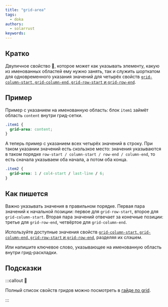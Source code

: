 ```yaml
---
title: "grid-area"
tags:
  - doka
authors:
  - solarrust
keywords:
---
```


## Кратко

Двуличное свойство 🧐, которое может как указывать элементу, какую из именованных областей ему нужно занять, так и служить шорткатом для одновременного указания значений для четырёх свойств [`grid-column-start`, `grid-column-end`, `grid-row-start` и `grid-row-end`](/css/grid-start-end).

## Пример

Пример с указанием на именованную область: блок `item1` займёт область `content` внутри грид-сетки.

```css
.item1 {
  grid-area: content;
}
```

А теперь пример с указанием всех четырёх значений в строку. При таком указании значений есть скользкое место: значения указываются в таком порядке `row-start / column-start / row-end / column-end`, то есть сначала указываем оба начала, а потом оба конца.

```css
.item2 {
  grid-area: 1 / col4-start / last-line / 6;
}
```

## Как пишется

Важно указывать значения в правильном порядке. Первая пара значений к начальной позиции: первое для `grid-row-start`, второе для `grid-column-start`. Вторая пара значений отвечает за конечные позиции: третье для `grid-row-end`, четвёртое для `grid-column-end`.

Используйте доступные значения свойств [`grid-column-start`, `grid-column-end`, `grid-row-start` и `grid-row-end`](/css/grid-start-end), разделяя их слэшем.

Или напишите ключевое слово, указывающее на именованную область внутри грид-раскладки.

## Подсказки

:::callout 📝

Полный список свойств гридов можно посмотреть в [гайде по grid](/css/grid-guide/).

:::
